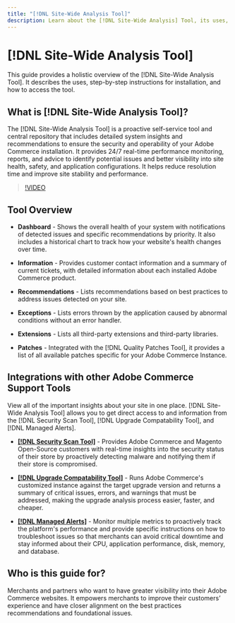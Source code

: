 ```yaml
---
title: "[!DNL Site-Wide Analysis Tool]"
description: Learn about the [!DNL Site-Wide Analysis] Tool, its uses, the installation process, and how to get access
---
```

# [!DNL Site-Wide Analysis Tool]

This guide provides a holistic overview of the [!DNL Site-Wide Analysis Tool]. It describes the uses, step-by-step instructions for installation, and how to access the tool.

## What is [!DNL Site-Wide Analysis Tool]? 

The [!DNL Site-Wide Analysis Tool] is a proactive self-service tool and central repository that includes detailed system insights and recommendations to ensure the security and operability of your Adobe Commerce installation. It provides 24/7 real-time performance monitoring, reports, and advice to identify potential issues and better visibility into site health, safety, and application configurations. It helps reduce resolution time and improve site stability and performance.

>[!VIDEO](https://www.youtube.com/watch?v=KW2R8ki_RG4)

## Tool Overview

- **Dashboard** - Shows the overall health of your system with notifications of detected issues and specific recommendations by priority. It also includes a historical chart to track how your website's health changes over time.

- **Information** - Provides customer contact information and a summary of current tickets, with detailed information about each installed Adobe Commerce product.

- **Recommendations** - Lists recommendations based on best practices to address issues detected on your site.

- **Exceptions** - Lists errors thrown by the application caused by abnormal conditions without an error handler.

- **Extensions** - Lists all third-party extensions and third-party libraries.

- **Patches** - Integrated with the [!DNL Quality Patches Tool], it provides a list of all available patches specific for your Adobe Commerce Instance.

## Integrations with other Adobe Commerce Support Tools

View all of the important insights about your site in one place. [!DNL Site-Wide Analysis Tool] allows you to get direct access to and information from the [!DNL Security Scan Tool], [!DNL Upgrade Compatability Tool], and [!DNL Managed Alerts].

- [**[!DNL Security Scan Tool]**](https://docs.magento.com/user-guide/magento/security-scan.html) - Provides Adobe Commerce and Magento Open-Source customers with real-time insights into the security status of their store by proactively detecting malware and notifying them if their store is compromised.

- [**[!DNL Upgrade Compatability Tool]**](https://experienceleague.adobe.com/docs/commerce-operations/upgrade-guide/upgrade-compatibility-tool/overview.html?lang=en) - Runs Adobe Commerce's customized instance against the target upgrade version and returns a summary of critical issues, errors, and warnings that must be addressed, making the upgrade analysis process easier, faster, and cheaper.

- [**[!DNL Managed Alerts]**](https://support.magento.com/hc/en-us/sections/360010758472-Managed-alerts-for-Adobe-Commerce) - Monitor multiple metrics to proactively track the platform's performance and provide specific instructions on how to troubleshoot issues so that merchants can avoid critical downtime and stay informed about their CPU, application performance, disk, memory, and database.

## Who is this guide for?

Merchants and partners who want to have greater visibility into their Adobe Commerce websites. It empowers merchants to improve their customers’ experience and have closer alignment on the best practices recommendations and foundational issues.
